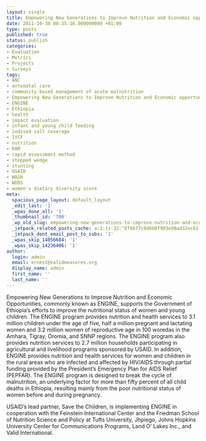 ```yaml
---
layout: single
title: Empowering New Generations to Improve Nutrition and Economic opportunities
date: 2011-10-30 00:35:16.000000000 +01:00
type: posts
published: true
status: publish
categories:
- Evaluation
- Metrics
- Projects
- Surveys
tags:
- ANC
- antenatal care
- community-based management of acute malnutrition
- Empowering New Generations to Improve Nutrition and Economic opportunities
- ENGINE
- Ethiopia
- health
- impact evaluation
- infant and young child feeding
- iodised salt coverage
- IYCF
- nutrition
- RAM
- rapid assessment method
- stepped wedge
- stunting
- USAID
- WASH
- WDDS
- women's dietary diversity score
meta:
  spacious_page_layout: default_layout
  _edit_last: '1'
  _wpas_done_all: '1'
  _thumbnail_id: '700'
  _wp_old_slug: empowering-new-generations-to-improve-nutrition-and-economic-opportunities-engine
  _jetpack_related_posts_cache: a:1:{s:32:"8f6677c9d6b0f903e98ad32ec61f8deb";a:2:{s:7:"expires";i:1506315257;s:7:"payload";a:3:{i:0;a:1:{s:2:"id";i:1173;}i:1;a:1:{s:2:"id";i:471;}i:2;a:1:{s:2:"id";i:2112;}}}}
  _jetpack_dont_email_post_to_subs: '1'
  _wpas_skip_14056684: '1'
  _wpas_skip_14236406: '1'
author:
  login: admin
  email: ernest@validmeasures.org
  display_name: admin
  first_name: ''
  last_name: ''
---
```

<p>Empowering New Generations to Improve Nutrition and Economic Opportunities, commonly known as ENGINE, supports the Government of Ethiopia’s efforts to improve the nutritional status of women and young children.  The ENGINE program provides nutrition and health services to 3.1 million children under the age of five, half a million pregnant and lactating women and 3.2 million women of reproductive age in 100 woredas in the Amhara, Tigray, Oromia, and SNNP regions.  The ENGINE program also provides nutrition services to 2.7 million households participating in agricultural and livelihood programs sponsored by USAID.  In addition, ENGINE provides nutrition and health services for women and children in the rural areas who are infected and affected by HIV/AIDS through partial funding provided by the President’s Emergency Plan for AIDS Relief (PEPFAR). The ENGINE program is designed to break the cycle of malnutrition, an underlying factor for more than fifty percent of all child deaths in Ethiopia, resulting mainly from the poor nutritional status of women before and during pregnancy.</p>
<p>USAID’s lead partner, Save the Children, is implementing ENGINE in cooperation with the Feinstein International Center and the Friedman School of Nutrition Science and Policy at Tufts University, Jhpiego, Johns Hopkins University Center for Communications Programs, Land O’ Lakes Inc., and Valid International.</p>
<p>&nbsp;<br />
&nbsp;</p>
